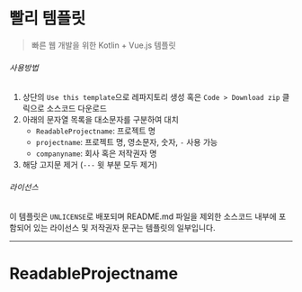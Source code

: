 # 빨리 템플릿

> 빠른 웹 개발을 위한 Kotlin + Vue.js 템플릿

###### 사용방법

1. 상단의 `Use this template`으로 레파지토리 생성 혹은 `Code > Download zip` 클릭으로 소스코드 다운로드
2. 아래의 문자열 목록을 대소문자를 구분하여 대치
	* `ReadableProjectname`: 프로젝트 명
	* `projectname`: 프로젝트 명, 영소문자, 숫자, `-` 사용 가능
	* `companyname`: 회사 혹은 저작권자 명
4. 해당 고지문 제거 (`---` 윗 부분 모두 제거)

###### 라이선스

이 템플릿은 `UNLICENSE`로 배포되며 README.md 파일을 제외한 소스코드 내부에 포함되어 있는 라이선스 및 저작권자 문구는 템플릿의 일부입니다.

---

# ReadableProjectname

